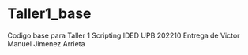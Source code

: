# Taller1_base
 Codigo base para Taller 1 Scripting IDED UPB 202210
 Entrega de Victor Manuel Jimenez Arrieta
